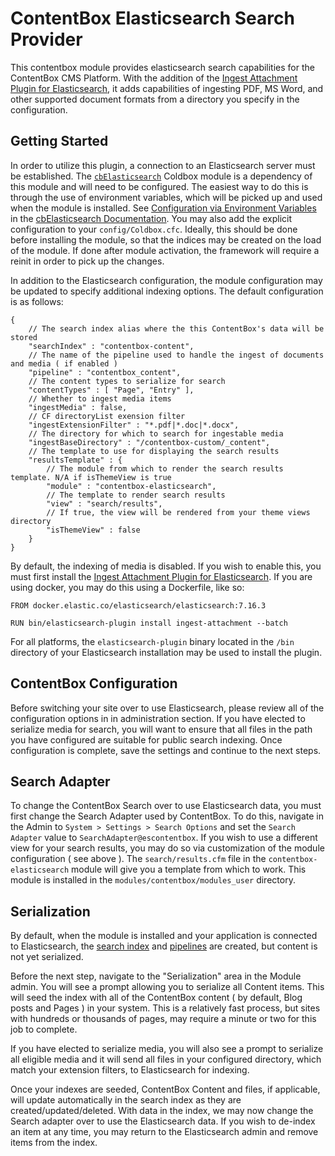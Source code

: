 # ContentBox Elasticsearch Search Provider

This contentbox module provides elasticsearch search capabilities for the ContentBox CMS Platform.  With the addition of the [Ingest Attachment Plugin for Elasticsearch](https://www.elastic.co/guide/en/elasticsearch/plugins/current/ingest-attachment.html), it adds capabilities of ingesting PDF, MS Word, and other supported document formats from a directory you specify in the configuration.

## Getting Started

In order to utilize this plugin, a connection to an Elasticsearch server must be established. The [`cbElasticsearch`](https://www.forgebox.io/view/cbelasticsearch) Coldbox module is a dependency of this module and will need to be configured.  The easiest way to do this is through the use of environment variables, which will be picked up and used when the module is installed. See [Configuration via Environment Variables](https://cbelasticsearch.ortusbooks.com/configuration#configuration-via-environment-variables) in the [cbElasticsearch Documentation](https://cbelasticsearch.ortusbooks.com).  You may also add the explicit configuration to your `config/Coldbox.cfc`.  Ideally, this should be done before installing the module, so that the indices may be created on the load of the module. If done after module activation, the framework will require a reinit in order to pick up the changes.

In addition to the Elasticsearch configuration, the module configuration may be updated to specify additional indexing options. The default configuration is as follows:

```lang=json
{
    // The search index alias where the this ContentBox's data will be stored
    "searchIndex" : "contentbox-content",
    // The name of the pipeline used to handle the ingest of documents and media ( if enabled )
    "pipeline" : "contentbox_content",
    // The content types to serialize for search
    "contentTypes" : [ "Page", "Entry" ],
    // Whether to ingest media items
    "ingestMedia" : false,
    // CF directoryList exension filter
    "ingestExtensionFilter" : "*.pdf|*.doc|*.docx",
    // The directory for which to search for ingestable media
    "ingestBaseDirectory" : "/contentbox-custom/_content",
    // The template to use for displaying the search results
    "resultsTemplate" : {
		// The module from which to render the search results template. N/A if isThemeView is true
        "module" : "contentbox-elasticsearch",
		// The template to render search results
        "view" : "search/results",
		// If true, the view will be rendered from your theme views directory
		"isThemeView" : false
    }
}
```

By default, the indexing of media is disabled.  If you wish to enable this, you must first install the [Ingest Attachment Plugin for Elasticsearch](https://www.elastic.co/guide/en/elasticsearch/plugins/current/ingest-attachment.html).  If you are using docker, you may do this using a Dockerfile, like so:

```
FROM docker.elastic.co/elasticsearch/elasticsearch:7.16.3

RUN bin/elasticsearch-plugin install ingest-attachment --batch
```

For all platforms, the `elasticsearch-plugin` binary located in the `/bin` directory of your Elasticsearch installation may be used to install the plugin.

## ContentBox Configuration

Before switching your site over to use Elasticsearch, please review all of the configuration options in in administration section.  If you have elected to serialize media for search, you will want to ensure that all files in the path you have configured are suitable for public search indexing.  Once configuration is complete, save the settings and continue to the next steps.

## Search Adapter

To change the ContentBox Search over to use Elasticsearch data, you must first change the Search Adapter used by ContentBox.  To do this, navigate in the Admin to `System > Settings > Search Options` and set the `Search Adapter` value to `SearchAdapter@escontentbox`.   If you wish to use a different view for your search results, you may do so via customization of the module configuration ( see above ).  The `search/results.cfm` file in the `contentbox-elasticsearch` module will give you a template from which to work.  This module is installed in the `modules/contentbox/modules_user` directory.

## Serialization

By default, when the module is installed and your application is connected to Elasticsearch, the [search index](https://cbelasticsearch.ortusbooks.com/indexes) and [pipelines](https://cbelasticsearch.ortusbooks.com/pipelines) are created, but content is not yet serialized. 

Before the next step, navigate to the "Serialization" area in the Module admin.  You will see a prompt allowing you to serialize all Content items. This will seed the index with all of the ContentBox content ( by default, Blog posts and Pages ) in your system. This is a relatively fast process, but sites with hundreds or thousands of pages, may require a minute or two for this job to complete.

If you have elected to serialize media, you will also see a prompt to serialize all eligible media and it will send all files in your configured directory, which match your extension filters, to Elasticsearch for indexing.

Once your indexes are seeded, ContentBox Content and files, if applicable, will update automatically in the search index as they are created/updated/deleted.  With data in the index, we may now change the Search adapter over to use the Elasticsearch data.  If you wish to de-index an item at any time, you may return to the Elasticsearch admin and remove items from the index.


